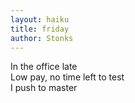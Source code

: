 ```yaml
---
layout: haiku
title: friday
author: Stonks
---
```

In the office late<br>
Low pay, no time left to test<br>
I push to master<br>